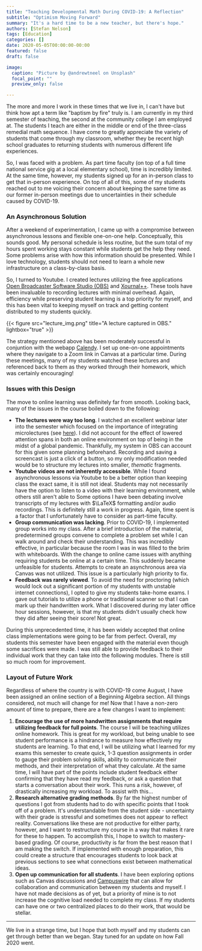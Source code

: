 ```yaml
---
title: "Teaching Developmental Math During COVID-19: A Reflection"
subtitle: "Optimism Moving Forward"
summary: "It's a hard time to be a new teacher, but there's hope."
authors: [Stefan Nelson] 
tags: [Education]
categories: []
date: 2020-05-05T00:00:00-00:00
featured: false
draft: false

image: 
  caption: "Picture by @andrewtneel on Unsplash"
  focal_point: ""
  preview_only: false

---
```



The more and more I work in these times that we live in, I can't have but think how apt a term like "baptism by fire" truly is. I am currently in my third semester of teaching, the second at the community college I am employed at. The students I teach are either in the middle or end of the three-class remedial math sequence. I have come to greatly appreciate the variety of students that come through my classroom, whether they be recent high school graduates to returning students with numerous different life experiences. 

So, I was faced with a problem. As part time faculty (on top of a full time national service gig at a local elementary school), time is incredibly limited. At the same time, however, my students signed up for an in-person class to get that in-person experience. On top of all of this, some of my students reached out to me voicing their concern about keeping the same time as our former in-person meetings due to uncertainties in their schedule caused by COVID-19.

### An Asynchronous Solution

After a weekend of experimentation, I came up with a compromise between asynchronous lessons and flexible one-on-one help. Conceptually, this sounds good. My personal schedule is less routine, but the sum total of my hours spent working stays constant while students get the help they need.  Some problems arise with how this information should be presented. While I love technology, students should not need to learn a whole new infrastructure on a class-by-class basis. 


So, I turned to Youtube. I created lectures utilizing the free applications [Open Broadcaster Software Studio (OBS)](https://obsproject.com/) and [Xournal++](https://github.com/xournalpp/xournalpp). These tools have been invaluable to recording lectures with minimal overhead. Again, efficiency while preserving student learning is a top priority for myself, and this has been vital to keeping myself on track and getting content distributed to my students quickly. 

{{< figure src="lecture_img.png" title="A lecture captured in OBS." lightbox="true" >}}

The strategy mentioned above has been moderately successful in conjuntion with the webapp [Calendy](https://calendly.com/). I set up one-on-one appointments where they navigate to a Zoom link in Canvas at a particular time. During these meetings, many of my students watched these lectures and referenced back to them as they worked through their homework, which was certainly encouraging! 

### Issues with this Design

The move to online learning was definitely far from smooth. Looking back, many of the issues in the course boiled down to the following:

- **The lectures were way too long**. I watched an excellent webinar later into the semester which focused on the importance of integrating microlectures (see [here](https://www.youtube.com/watch?v=twuxpMTjxUI)). I did not account for the effect of lowered attention spans in both an online environment on top of being in the midst of a global pandemic. Thankfully, my system in OBS can account for this given some planning beforehand. Recording and saving a screencast is just a click of a button, so my only modification needed would be to structure my lectures into smaller, *thematic* fragments.
- **Youtube videos are not inherently accessible**. While I found asynchronous lessons via Youtube to be a better option than keeping class the exact same, it is still not ideal. Students may not necessarily have the option to listen to a video with their learning environment, while others still aren't able to Some options I have been debating involve transcripts of my lectures with $\LaTeX$ formatting and/or audio recordings. This is definitely still a work in progress. Again, time spent is a factor that I unfortunately have to consider as part-time faculty.
- **Group communication was lacking**. Prior to COVID-19, I implemented group works into my class. After a brief introduction of the material, predetermined groups convene to complete a problem set while I can walk around and check their understanding. This was incredibly effective, in particular because the room I was in was filled to the brim with whiteboards. With the change to online came issues with anything requiring students be online at a certain time. This suddenly became unfeasible for students. Attempts to create an asynchronous area via Canvas was not utilized. This issue is a particularly high priority to fix.
- **Feedback was rarely viewed**. To avoid the need for proctoring (which would lock out a significant portion of my students with unstable internet connections), I opted to give my students take-home exams. I gave out tutorials to utilize a phone or traditional scanner so that I can mark up their handwritten work. What I discovered during my later office hour sessions, however, is that my students didn't usually check how they did after seeing their score! Not great. 

During this unprecedented time, it has been widely accepted that online class implementations were going to be far from perfect. Overall, my students this semester have been engaged with the material even though some sacrifices were made. I was still able to provide feedback to their individual work that they can take into the following modules. There is still so much room for improvement. 

### Layout of Future Work

Regardless of where the country is with COVID-19 come August, I have been assigned an online section of a Beginning Algebra section. All things considered, not much will change for me! Now that I have a non-zero amount of time to prepare, there are a few changes I want to implement:

1. **Encourage the use of more handwritten assignments that require utilizing feedback for full points**. The course I will be teaching utilizes online homework. This is great for my workload, but being unable to see student performance is a hindrance to measure how effectively my students are learning. To that end, I will be utilizing what I learned for my exams this semester to create quick, 1-3 question assignments in order to gauge their problem solving skills, ability to communicate their methods, and their interpretation of what they calculate. At the same time, I will have part of the points include student feedback either confirming that they have read my feedback, or ask a question that starts a conversation about their work. This runs a risk, however, of drastically increasing my workload. To assist with this...
2. **Research alternative grading methods**. By far the highest number of questions I got from students had to do with specific points that I took off of a problem. It's understandable from the student side - uncertainty with their grade is stressful and sometimes does not appear to reflect reality. Conversations like these are not productive for either party, however, and I want to restructure my course in a way that makes it rare for these to happen. To accomplish this, I hope to switch to mastery-based grading.
Of course, productivity is far from the best reason that I am making the switch. If implemented with enough preparation, this could create a structure that encourages students to look back at previous sections to see what connections exist between mathematical ideas.  
3. **Open up communication for all students**. I have been exploring options such as Canvas discussions and [Campuswire](https://campuswire.com/) that can allow for collaboration and communication between my students and myself. I have not made decisions as of yet, but a priority of mine is to not increase the cognitive load needed to complete my class. If my students can have one or two centralized places to do their work, that would be stellar. 

---

We live in a strange time, but I hope that both myself and my students can get through better than we began. Stay tuned for an update on how Fall 2020 went.




